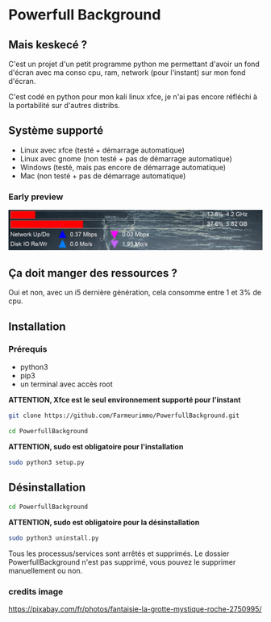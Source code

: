 # Powerfull Background

## Mais keskecé ?

C'est un projet d'un petit programme python me permettant d'avoir un fond d'écran avec ma conso cpu, ram, network
(pour l'instant) sur mon fond d'écran.

C'est codé en python pour mon kali linux xfce, je n'ai pas encore réfléchi à la portabilité sur d'autres distribs.

## Système supporté

- Linux avec xfce (testé + démarrage automatique)
- Linux avec gnome (non testé + pas de démarrage automatique)
- Windows (testé, mais pas encore de démarrage automatique)
- Mac (non testé + pas de démarrage automatique)

### Early preview

![preview_1](preview_1.png)

## Ça doit manger des ressources ?

Oui et non, avec un i5 dernière génération, cela consomme entre 1 et 3% de cpu.

## Installation

### Prérequis

- python3
- pip3
- un terminal avec accès root

**ATTENTION, Xfce est le seul environnement supporté pour l'instant**

```bash
git clone https://github.com/Farmeurimmo/PowerfullBackground.git
```

```bash
cd PowerfullBackground
```

**ATTENTION, sudo est obligatoire pour l'installation**

```bash
sudo python3 setup.py
```

## Désinstallation

```bash
cd PowerfullBackground
```

**ATTENTION, sudo est obligatoire pour la désinstallation**

```bash
sudo python3 uninstall.py
```

Tous les processus/services sont arrêtés et supprimés.
Le dossier PowerfullBackground n'est pas supprimé, vous pouvez le supprimer manuellement ou non.

### credits image

https://pixabay.com/fr/photos/fantaisie-la-grotte-mystique-roche-2750995/